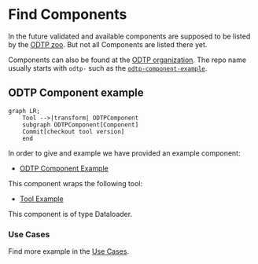# Find Components

In the future validated and available components are supposed to be listed
by the [ODTP zoo](../zoo/index.md). But not all Components are listed there yet.

Components can also be found at the [ODTP organization](https://github.com/odtp-org). The repo name usually starts with `odtp-` such as the [`odtp-component-example`](https://github.com/odtp-org/odtp-component-example).

## ODTP Component example

``` mermaid
graph LR;
    Tool -->|transform| ODTPComponent
    subgraph ODTPComponent[Component]
    Commit[checkout tool version]
    end
``` 

In order to give and example we have provided an example component:

- [ODTP Component Example](https://github.com/odtp-org/odtp-component-example)

This component wraps the following tool: 

- [Tool Example](https://github.com/odtp-org/tool-example.git)

This component is of type Dataloader.

### Use Cases

Find more example in the [Use Cases](../usecases/index.md).
